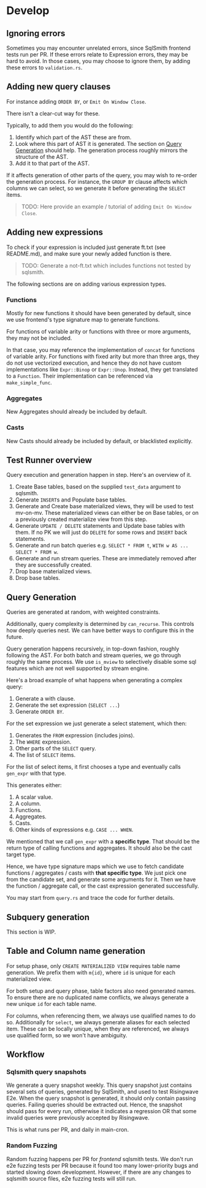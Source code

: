 # Develop

## Ignoring errors

Sometimes you may encounter unrelated errors, since SqlSmith frontend tests run per PR.
If these errors relate to Expression errors, they may be hard to avoid.
In those cases, you may choose to ignore them, by adding these errors to `validation.rs`.

## Adding new query clauses

For instance adding `ORDER BY`, or `Emit On Window Close`.

There isn't a clear-cut way for these.

Typically, to add them you would do the following:
1. Identify which part of the AST these are from.
2. Look where this part of AST it is generated.
   The section on [Query Generation](#query-generation) should help.
   The generation process roughly mirrors the structure of the AST.
3. Add it to that part of the AST.

If it affects generation of other parts of the query, you may wish to re-order the generation process.
For instance, the `GROUP BY` clause affects which columns we can select,
so we generate it before generating the `SELECT` items.

> TODO: Here provide an example / tutorial of adding `Emit On Window Close`.

## Adding new expressions

To check if your expression is included just generate ft.txt (see README.md), and make sure your newly added function is there.

> TODO: Generate a not-ft.txt which includes functions not tested by sqlsmith.

The following sections are on adding various expression types.

### Functions

Mostly for new functions it should have been generated by default, since we use frontend's type signature map to generate functions.

For functions of variable arity or functions with three or more arguments, they may not be included.

In that case, you may reference the implementation of `concat` for functions of variable arity.
For functions with fixed arity but more than three args, they do not use vectorized execution,
and hence they do not have custom implementations like `Expr::Binop` or `Expr::Unop`. Instead, they get translated to a `Function`.
Their implementation can be referenced via `make_simple_func`.

### Aggregates

New Aggregates should already be included by default.

### Casts

New Casts should already be included by default, or blacklisted explicitly.

## Test Runner overview

Query execution and generation happen in step. Here's an overview of it.
1. Create Base tables, based on the supplied `test_data` argument to sqlsmith.
2. Generate `INSERT`s and Populate base tables.
3. Generate and Create base materialized views, they will be used to test mv-on-mv.
   These materialized views can either be on Base tables,
   or on a previously created materialize view from this step.
4. Generate `UPDATE / DELETE` statements and Update base tables with them.
   If no PK we will just do `DELETE` for some rows and `INSERT` back statements.
5. Generate and run batch queries e.g. `SELECT * FROM t`, `WITH w AS ... SELECT * FROM w`.
6. Generate and run stream queries. 
   These are immediately removed after they are successfully created.
7. Drop base materialized views.
8. Drop base tables.

## Query Generation

Queries are generated at random, with weighted constraints.

Additionally, query complexity is determined by `can_recurse`. This controls how deeply queries nest.
We can have better ways to configure this in the future.

Query generation happens recursively, in top-down fashion, roughly following the AST.
For both batch and stream queries, we go through roughly the same process.
We use `is_mview` to selectively disable some sql features which are not well supported by stream engine.

Here's a broad example of what happens when generating a complex query:
1. Generate a with clause.
2. Generate the set expression (`SELECT ...`)
3. Generate `ORDER BY`.

For the set expression we just generate a select statement, which then:
1. Generates the `FROM` expression (includes joins).
2. The `WHERE` expression.
3. Other parts of the `SELECT` query.
4. The list of `SELECT` items.

For the list of select items, it first chooses a type and eventually calls `gen_expr` with that type.

This generates either:
1. A scalar value.
2. A column.
3. Functions.
4. Aggregates.
5. Casts.
6. Other kinds of expressions e.g. `CASE ... WHEN`.
 
We mentioned that we call `gen_expr` with a **specific type**.
That should be the return type of calling functions and aggregates.
It should also be the cast target type.

Hence, we have type signature maps which we use to fetch candidate functions / aggregates / casts with **that specific type**.
We just pick one from the candidate set, and generate some arguments for it.
Then we have the function / aggregate call, or the cast expression generated successfully.

You may start from `query.rs` and trace the code for further details.

## Subquery generation

This section is WIP.

## Table and Column name generation

For setup phase, only `CREATE MATERIALIZED VIEW` requires table name generation. We prefix them with `m{id}`, where `id` is unique for each materialized view.

For both setup and query phase, table factors also need generated names.
To ensure there are no duplicated name conflicts, we always generate a new unique `id` for each table name.

For columns, when referencing them, we always use qualified names to do so.
Additionally for `select`, we always generate aliases for each selected item.
These can be locally unique, when they are referenced, we always use qualified form, so we won't have ambiguity.

## Workflow

### Sqlsmith query snapshots

We generate a query snapshot weekly.
This query snapshot just contains several sets of queries, generated by SqlSmith, and used to test Risingwave E2e.
When the query snapshot is generated, it should only contain passing queries.
Failing queries should be extracted out.
Hence, the snapshot should pass for every run, otherwise it indicates a regression OR that some invalid queries were
previously accepted by Risingwave.

This is what runs per PR, and daily in main-cron.

### Random Fuzzing

Random fuzzing happens per PR for *frontend* sqlsmith tests.
We don't run e2e fuzzing tests per PR because it found too many lower-priority bugs and started slowing down development.
However, if there are any changes to sqlsmith source files, e2e fuzzing tests will still run.